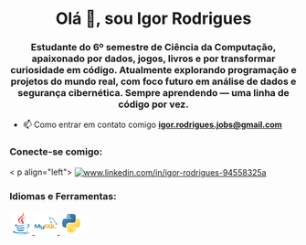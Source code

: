 <h1 align="center">Olá 👋, sou Igor Rodrigues</h1>
<h3 align="center">Estudante do 6º semestre de Ciência da Computação, apaixonado por dados, jogos, livros e por transformar curiosidade em código. Atualmente explorando programação e projetos do mundo real, com foco futuro em análise de dados e segurança cibernética. Sempre aprendendo — uma linha de código por vez.</h3>

- 📫 Como entrar em contato comigo **igor.rodrigues.jobs@gmail.com**

<h3 align="left">Conecte-se comigo:</h3><
p align="left">
<a href="https://linkedin.com/in/www.linkedin.com/in/igor-rodrigues-94558325a" target="blank"><img align="center" src="https://raw.githubusercontent.com/rahuldkjain/github-profile-readme-generator/master/src/images/icons/Social/linked-in-alt.svg" alt="www.linkedin.com/in/igor-rodrigues-94558325a" height="30" width="40" /></a>
</p>

<h3 align="left">Idiomas e Ferramentas:</h3>
<p align="left"> <a href="https://www.java.com" target="_blank" rel="noreferrer"> <img src="https://raw.githubusercontent.com/devicons/devicon/master/icons/java/java-original.svg" alt="java" width="40" height="40"/> </a> <a href="https://www.mysql.com/" target="_blank" rel="noreferrer"> <img src="https://raw.githubusercontent.com/devicons/devicon/master/icons/mysql/mysql-original-wordmark.svg" alt="mysql" width="40" height="40"/> </a> <a href="https://www.python.org" target="_blank" rel="noreferrer"> <img src="https://raw.githubusercontent.com/devicons/devicon/master/icons/python/python-original.svg" alt="python" width="40" height="40"/> </a> </p>
